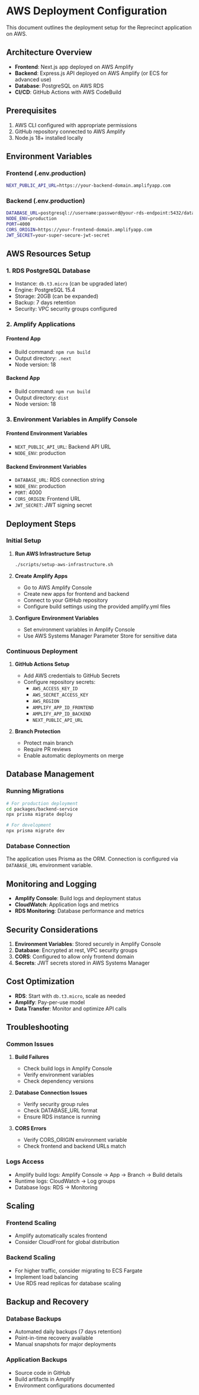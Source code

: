 # AWS Deployment Configuration

This document outlines the deployment setup for the Reprecinct application on AWS.

## Architecture Overview

- **Frontend**: Next.js app deployed on AWS Amplify
- **Backend**: Express.js API deployed on AWS Amplify (or ECS for advanced use)
- **Database**: PostgreSQL on AWS RDS
- **CI/CD**: GitHub Actions with AWS CodeBuild

## Prerequisites

1. AWS CLI configured with appropriate permissions
2. GitHub repository connected to AWS Amplify
3. Node.js 18+ installed locally

## Environment Variables

### Frontend (.env.production)

```bash
NEXT_PUBLIC_API_URL=https://your-backend-domain.amplifyapp.com
```

### Backend (.env.production)

```bash
DATABASE_URL=postgresql://username:password@your-rds-endpoint:5432/database?schema=public
NODE_ENV=production
PORT=4000
CORS_ORIGIN=https://your-frontend-domain.amplifyapp.com
JWT_SECRET=your-super-secure-jwt-secret
```

## AWS Resources Setup

### 1. RDS PostgreSQL Database

- Instance: `db.t3.micro` (can be upgraded later)
- Engine: PostgreSQL 15.4
- Storage: 20GB (can be expanded)
- Backup: 7 days retention
- Security: VPC security groups configured

### 2. Amplify Applications

#### Frontend App

- Build command: `npm run build`
- Output directory: `.next`
- Node version: 18

#### Backend App

- Build command: `npm run build`
- Output directory: `dist`
- Node version: 18

### 3. Environment Variables in Amplify Console

#### Frontend Environment Variables

- `NEXT_PUBLIC_API_URL`: Backend API URL
- `NODE_ENV`: production

#### Backend Environment Variables

- `DATABASE_URL`: RDS connection string
- `NODE_ENV`: production
- `PORT`: 4000
- `CORS_ORIGIN`: Frontend URL
- `JWT_SECRET`: JWT signing secret

## Deployment Steps

### Initial Setup

1. **Run AWS Infrastructure Setup**

   ```bash
   ./scripts/setup-aws-infrastructure.sh
   ```

2. **Create Amplify Apps**

   - Go to AWS Amplify Console
   - Create new apps for frontend and backend
   - Connect to your GitHub repository
   - Configure build settings using the provided amplify.yml files

3. **Configure Environment Variables**
   - Set environment variables in Amplify Console
   - Use AWS Systems Manager Parameter Store for sensitive data

### Continuous Deployment

1. **GitHub Actions Setup**

   - Add AWS credentials to GitHub Secrets
   - Configure repository secrets:
     - `AWS_ACCESS_KEY_ID`
     - `AWS_SECRET_ACCESS_KEY`
     - `AWS_REGION`
     - `AMPLIFY_APP_ID_FRONTEND`
     - `AMPLIFY_APP_ID_BACKEND`
     - `NEXT_PUBLIC_API_URL`

2. **Branch Protection**
   - Protect main branch
   - Require PR reviews
   - Enable automatic deployments on merge

## Database Management

### Running Migrations

```bash
# For production deployment
cd packages/backend-service
npx prisma migrate deploy

# For development
npx prisma migrate dev
```

### Database Connection

The application uses Prisma as the ORM. Connection is configured via `DATABASE_URL` environment variable.

## Monitoring and Logging

- **Amplify Console**: Build logs and deployment status
- **CloudWatch**: Application logs and metrics
- **RDS Monitoring**: Database performance and metrics

## Security Considerations

1. **Environment Variables**: Stored securely in Amplify Console
2. **Database**: Encrypted at rest, VPC security groups
3. **CORS**: Configured to allow only frontend domain
4. **Secrets**: JWT secrets stored in AWS Systems Manager

## Cost Optimization

- **RDS**: Start with `db.t3.micro`, scale as needed
- **Amplify**: Pay-per-use model
- **Data Transfer**: Monitor and optimize API calls

## Troubleshooting

### Common Issues

1. **Build Failures**

   - Check build logs in Amplify Console
   - Verify environment variables
   - Check dependency versions

2. **Database Connection Issues**

   - Verify security group rules
   - Check DATABASE_URL format
   - Ensure RDS instance is running

3. **CORS Errors**
   - Verify CORS_ORIGIN environment variable
   - Check frontend and backend URLs match

### Logs Access

- Amplify build logs: Amplify Console → App → Branch → Build details
- Runtime logs: CloudWatch → Log groups
- Database logs: RDS → Monitoring

## Scaling

### Frontend Scaling

- Amplify automatically scales frontend
- Consider CloudFront for global distribution

### Backend Scaling

- For higher traffic, consider migrating to ECS Fargate
- Implement load balancing
- Use RDS read replicas for database scaling

## Backup and Recovery

### Database Backups

- Automated daily backups (7 days retention)
- Point-in-time recovery available
- Manual snapshots for major deployments

### Application Backups

- Source code in GitHub
- Build artifacts in Amplify
- Environment configurations documented
